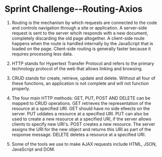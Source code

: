 # Sprint Challenge--Routing-Axios

1. Routing is the mechanism by which requests are connected to the code and controls navigation through a site or application. A server-side request is sent to the server whcih responds with a new document, completely discarding the old page altogether. A client-side route happens when the route is handled internally by the JavaScript that is loaded on the page. Client-side routing is generally faster because it requires processing less data. 

2. HTTP stands for Hypertext Transfer Protocol and refers to the primary technology protocol of the web that allows linking and browsing.

3. CRUD stands for create, retrieve, update and delete. Without all four of these functions, an application is not complete and will not function properly.

4. The four main HTTP methods: GET, PUT, POST AND DELETE can be mapped to CRUD operations. GET retrieves the representation of the resource at a specified URI. GET should have no side efeects on the server. PUT uddates a resource at a specified URI. PUT can also be used to create a new resource at a specified URI, if the server allows clients to specify new URI's. POST creates a new resource. The server assigns the URI for the new object and returns this URI as part of the response message. DELETE deletes a resource at a specified URI. 

5. Some of the tools we use to make AJAX requests include HTML, JSON, JavaScript and DOM.